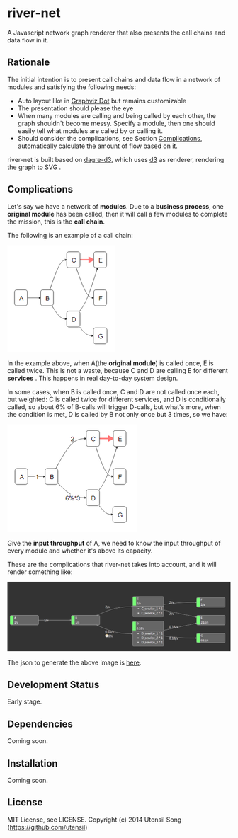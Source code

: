 river-net
=========

A Javascript network graph renderer that also presents the call chains and data flow in it.

Rationale
------------------

The initial intention is to present call chains and data flow in a network of modules and satisfying the following needs:

* Auto layout like in [Graphviz Dot](http://www.graphviz.org/) but remains customizable
* The presentation should please the eye
* When many modules are calling and being called by each other, the graph shouldn't become messy. Specify a module, then one should easily tell what modules are called by or calling it.
* Should consider the complications, see Section [Complications](#complications), automatically calculate the amount of flow based on it.

river-net is built based on [dagre-d3](https://github.com/cpettitt/dagre-d3), which uses [d3](https://github.com/mbostock/d3) as renderer, rendering the graph to SVG .

Complications
---------------

Let's say we have a network of __modules__. Due to a __business process__, one __original module__ has been called, then it will call a few modules to complete the mission, this is the __call chain__.

The following is an example of a call chain:

![](https://github.com/utensil/river-net/raw/master/doc/img/sample1.png)

In the example above, when A(the __original module__) is called once, E is called twice. This is not a waste, because C and D are calling E for different __services__ . This happens in real day-to-day system design.

In some cases, when B is called once, C and D are not called once each, but weighted: C is called twice for different services, and D is conditionally called, so about 6% of B-calls will trigger D-calls, but what's more, when the condition is met, D is called by B not only once but 3 times, so we have:

![](https://github.com/utensil/river-net/raw/master/doc/img/sample2.png)

Give the __input throughput__ of A, we need to know the input throughput of every module and whether it's above its capacity.

These are the complications that river-net takes into account, and it will render something like:

![](https://github.com/utensil/river-net/raw/master/doc/img/sample3.png)

The json to generate the above image is [here](https://github.com/utensil/river-net/raw/master/samples/sample3.json).

Development Status
-----------------------------

Early stage. 

Dependencies
----------------

Coming soon.

Installation
--------------

Coming soon.

License
------------

MIT License, see LICENSE. Copyright (c) 2014 Utensil Song (https://github.com/utensil)
